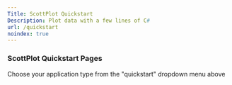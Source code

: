 ```yaml
---
Title: ScottPlot Quickstart
Description: Plot data with a few lines of C#
url: /quickstart
noindex: true
---
```


### ScottPlot Quickstart Pages

Choose your application type from the "quickstart" dropdown menu above